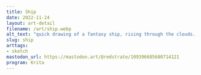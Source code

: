 ```yaml
---
title: Ship
date: 2022-11-24
layout: art-detail
filename: /art/ship.webp
alt_text: "quick drawing of a fantasy ship, rising through the clouds. there's somehow both exhaust (presumably from a solid or liqud fuel) and also a jet engine? "
slug: ship
arttags:
- sketch
mastodon_url: https://mastodon.art/@redstrate/109396685680714121
program: Krita
---
```

